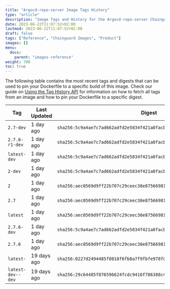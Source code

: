 ```yaml
---
title: "Argocd-repo-server Image Tags History"
type: "article"
description: "Image Tags and History for the Argocd-repo-server Chainguard Image"
date: 2023-06-22T11:07:52+02:00
lastmod: 2023-06-22T11:07:52+02:00
draft: false
tags: ["Reference", "Chainguard Images", "Product"]
images: []
menu:
  docs:
    parent: "images-reference"
weight: 700
toc: true
---
```


The following table contains the most recent tags and digests that can be used to pin your Dockerfile to a specific build of this image. Check our guide on [Using the Tag History API](/chainguard/chainguard-images/using-the-tag-history-api/) for information on how to fetch all tags from an image and how to pin your Dockerfile to a specific digest.

| Tag               | Last Updated | Digest                                                                    |
|-------------------|--------------|---------------------------------------------------------------------------|
| `2.7-dev`         | 1 day ago    | `sha256:5c9a4ae7c7ad662adfd2e5834f421a0facb7c66aa1e8d1659a4a2b9f3587de69` |
| `2.7.6-r1-dev`    | 1 day ago    | `sha256:5c9a4ae7c7ad662adfd2e5834f421a0facb7c66aa1e8d1659a4a2b9f3587de69` |
| `latest-dev`      | 1 day ago    | `sha256:5c9a4ae7c7ad662adfd2e5834f421a0facb7c66aa1e8d1659a4a2b9f3587de69` |
| `2-dev`           | 1 day ago    | `sha256:5c9a4ae7c7ad662adfd2e5834f421a0facb7c66aa1e8d1659a4a2b9f3587de69` |
| `2`               | 1 day ago    | `sha256:aec0569d9ff22b707c29ceec30e87566981e46af4786adab79c2c76bdc736472` |
| `2.7`             | 1 day ago    | `sha256:aec0569d9ff22b707c29ceec30e87566981e46af4786adab79c2c76bdc736472` |
| `latest`          | 1 day ago    | `sha256:aec0569d9ff22b707c29ceec30e87566981e46af4786adab79c2c76bdc736472` |
| `2.7.6-dev`       | 1 day ago    | `sha256:5c9a4ae7c7ad662adfd2e5834f421a0facb7c66aa1e8d1659a4a2b9f3587de69` |
| `2.7.6`           | 1 day ago    | `sha256:aec0569d9ff22b707c29ceec30e87566981e46af4786adab79c2c76bdc736472` |
| `latest-`         | 19 days ago  | `sha256:0227d2494485f0818f6fb8a7f9fbfe978fd86dc8ae89dfcf05cf02ad3c07ce46` |
| `latest-dev--dev` | 19 days ago  | `sha256:29c64485f876596624fcdc9416f786388c444272d09f354038ae83027f535b64` |
